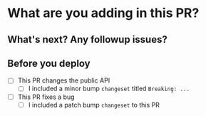 # What are you adding in this PR?

<!-- Describe your changes. Provide enough context so that someone new can understand the 'why' behind this change. -->
<!-- Remember to use `fixes` or `solves` keywords to close issues automatically (https://help.github.com/articles/closing-issues-using-keywords/). -->

## What's next? Any followup issues?

<!-- Outline follow up tasks with links to issues so they're tracked. -->

## Before you deploy

<!-- If a checklist is not applicable, you can delete it. -->

- [ ] This PR changes the public API
  - [ ] I included a minor bump `changeset` titled `Breaking: ...`

- [ ] This PR fixes a bug
  - [ ] I included a patch bump `changeset` to this PR
